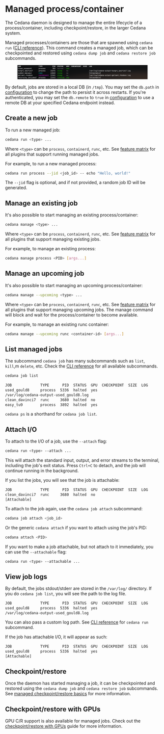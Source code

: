 # Managed process/container

The Cedana daemon is designed to manage the entire lifecycle of a process/container, including checkpoint/restore, in the larger Cedana system.

Managed processes/containers are those that are spawned using `cedana run` ([CLI reference](../references/cli/cedana_run.md)). This command creates a managed job, which can be checkpointed and restored using `cedana dump job` and `cedana restore job` subcommands.

<figure><img src="../.gitbook/assets/image.png" alt=""><figcaption></figcaption></figure>

By default, jobs are stored in a local DB (in `/tmp`). You may set the `db.path` in [configuration](../get-started/configuration.md) to change the path to persist it across restarts. If you're authenticated, you may set the `db.remote` to `true` in [configuration](../get-started/configuration.md) to use a remote DB at your specified Cedana endpoint instead.

## Create a new job

To run a new managed job:

```sh
cedana run <type> ...
```

Where `<type>` can be `process`, `containerd`, `runc`, etc. See [feature matrix](../get-started/features.md) for all plugins that support running managed jobs.

For example, to run a new managed process:

```sh
cedana run process --jid <job_id> -- echo "Hello, world!"
```

The `--jid` flag is optional, and if not provided, a random job ID will be generated.

## Manage an existing job

It's also possible to start managing an existing process/container:

```sh
cedana manage <type> ...
```

Where `<type>` can be `process`, `containerd`, `runc`, etc. See [feature matrix](../get-started/features.md) for all plugins that support managing existing jobs.

For example, to manage an existing process:

```sh
cedana manage process <PID> [args...]
```

## Manage an upcoming job

It's also possible to start managing an upcoming process/container:

```sh
cedana manage --upcoming <type> ...
```

Where `<type>` can be `process`, `containerd`, `runc`, etc. See [feature matrix](../get-started/features.md) for all plugins that support managing upcoming jobs. The manage command will block and wait for the process/container to become available.

For example, to manage an existing runc container:

```sh
cedana manage --upcoming runc <container-id> [args...]
```

## List managed jobs

The subcommand `cedana job` has many subcommands such as `list`, `kill`,m `delete`, etc. Check the [CLI reference](../references/cli/cedana_job.md) for all available subcommands.

```sh
cedana job list
```

```
JOB             TYPE      PID  STATUS  GPU  CHECKPOINT  SIZE  LOG
used_gould8     process  5336  halted  yes                    /var/log/cedana-output-used_gould8.log
clean_davinci7  runc     3680  halted  no
easy_tu9        process  3892  halted  yes
```

`cedana ps` is a shorthand for `cedana job list`.

## Attach I/O

To attach to the I/O of a job, use the `--attach` flag:

```sh
cedana run <type> --attach ...
```

This will attach the standard input, output, and error streams to the terminal, including the job's exit status. Press `Ctrl+C` to detach, and the job will continue running in the background.

If you list the jobs, you will see that the job is attachable:

```
JOB             TYPE      PID  STATUS  GPU  CHECKPOINT  SIZE  LOG
clean_davinci7  runc     3680  halted  no                     [Attachable]
```

To attach to the job again, use the `cedana job attach` subcommand:

```sh
cedana job attach <job_id>
```

Or the generic `cedana attach` if you want to attach using the job's PID:

```sh
cedana attach <PID>
```

If you want to make a job attachable, but not attach to it immediately, you can use the `--attachable` flag:

```sh
cedana run <type> --attachable ...
```

## View job logs

By default, the jobs stdout/stderr are stored in the `/var/log/` directory. If you do `cedana job list`, you will see the path to the log file.

```
JOB             TYPE      PID  STATUS  GPU  CHECKPOINT  SIZE  LOG
used_gould8     process  5336  halted  yes                    /var/log/cedana-output-used_gould8.log
```

You can also pass a custom log path. See [CLI reference](../references/cli/cedana_run.md) for `cedana run` subcommand.

If the job has attachable I/O, it will appear as such:

```
JOB             TYPE      PID  STATUS  GPU  CHECKPOINT  SIZE  LOG
used_gould8     process  5336  halted  yes                    [Attachable]
```

## Checkpoint/restore

Once the daemon has started managing a job, it can be checkpointed and restored using the `cedana dump job` and `cedana restore job` subcommands. See [managed checkpoint/restore basics](cr.md#managed-checkpointrestore) for more information.

## Checkpoint/restore with GPUs

GPU C/R support is also available for managed jobs. Check out the [checkpoint/restore with GPUs](gpu/cr.md) guide for more information.
